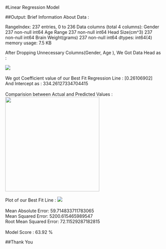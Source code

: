 #Linear Regression Model

##Output:
Brief Information About Data :

RangeIndex: 237 entries, 0 to 236
Data columns (total 4 columns):
Gender                 237 non-null int64
Age Range              237 non-null int64
Head Size(cm^3)        237 non-null int64
Brain Weight(grams)    237 non-null int64
dtypes: int64(4)
memory usage: 7.5 KB

After Dropping Unnecessary Columns(Gender, Age ), We Got Data Head as : 

<img src="https://user-images.githubusercontent.com/46626425/67633309-699a8400-f8d4-11e9-8cb3-b8146937f1d5.png" />
<br>
<br>
We got Coefficient value of our Best Fit Regression Line : [0.26106902] <br>
And Intercept as : 334.26127334704415<br>
<br>
Comparision between Actual and Predicted Values :
<img src="https://user-images.githubusercontent.com/46626425/67633267-ff81df00-f8d3-11e9-84aa-2ae390ce1d96.png" height="300"/>
<br>
<br>
Plot of our Best Fit Line :
<img src="https://user-images.githubusercontent.com/46626425/67633303-54bdf080-f8d4-11e9-9d63-9fe8f42c7e79.png"/>
<br>
<br>
Mean Absolute Error: 59.714833711783065<br>
Mean Squared Error: 5200.615465989547<br>
Root Mean Squared Error: 72.11529287182815<br>
<br>
Model Score : 63.92 %
<br>

##Thank You
